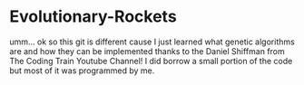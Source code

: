 # Evolutionary-Rockets
umm... ok so this git is different cause I just learned what genetic algorithms are and how they can be implemented thanks to the Daniel Shiffman from The Coding Train Youtube Channel! I did borrow a small portion of the code but most of it was programmed by me.
